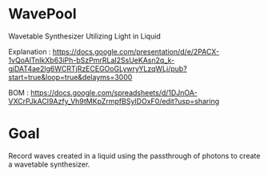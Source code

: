 # WavePool
Wavetable Synthesizer Utilizing Light in Liquid

Explanation
: https://docs.google.com/presentation/d/e/2PACX-1vQoAlTnIkXb63iPh-bSzPmrRLaI2SsUeKAsn2q_k-gjDAT4ae2lg6WCRTjRzECEGOoGLywryYLzqWLj/pub?start=true&loop=true&delayms=3000

BOM
: https://docs.google.com/spreadsheets/d/1DJnOA-VXCrPJkACI9Azfy_Vh9tMKpZrmpfBSyIDOxF0/edit?usp=sharing

# Goal
Record waves created in a liquid using the passthrough of photons to create a wavetable synthesizer.
